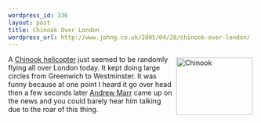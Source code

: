 ```yaml
--- 
wordpress_id: 336
layout: post
title: Chinook Over London
wordpress_url: http://www.johng.co.uk/2005/04/28/chinook-over-london/
---
```

<p><a href="http://www.flickr.com/photos/jgriffin/11322869/" target="_self"><img vspace="5" hspace="5" border="0" align="right" style="width: 156px; height: 117px;" src="http://photos7.flickr.com/11322869_314a9cf85d_m.jpg" alt="Chinook" title="Chinook" /></a>A <a href="http://en.wikipedia.org/wiki/CH-47_Chinook">Chinook helicopter</a> just seemed to be randomly flying all over London today. It kept doing large circles from Greenwich to Westminster. It was funny because at one point I heard it go over head then a few seconds later <a href="http://en.wikipedia.org/wiki/Andrew_Marr">Andrew Marr</a> came up on the news and you could barely hear him talking due to the roar of this thing.</p>
